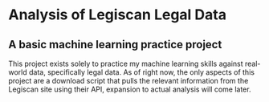 # Analysis of Legiscan Legal Data

## A basic machine learning practice project

This project exists solely to practice my machine learning skills against real-world data, specifically legal data.
As of right now, the only aspects of this project are a download script that pulls the relevant information from the Legiscan site using their API, expansion to actual analysis will come later.
